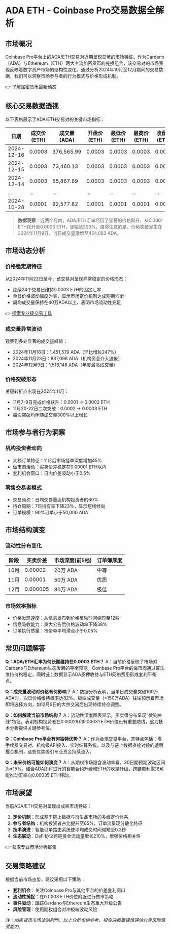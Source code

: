 # ADA ETH - Coinbase Pro交易数据全解析

## 市场概况

Coinbase Pro平台上的ADA/ETH交易对近期呈现显著的市场特征。作为Cardano（ADA）与Ethereum（ETH）两大主流加密货币的兑换组合，该交易对的市场表现反映着数字资产市场的结构性变化。通过分析2024年10月至12月期间的交易数据，我们可以洞察市场参与者的行为模式与价格形成机制。

👉 [了解加密货币最新动态](https://bit.ly/okx_welcome)

## 核心交易数据透视

以下表格展示了ADA/ETH交易对的关键市场指标：

| 日期       | 成交价(ETH) | 成交量(ADA)  | 开盘价(ETH) | 最低价(ETH) | 最高价(ETH) | 收盘价(ETH) |
|------------|-------------|--------------|-------------|-------------|-------------|-------------|
| 2024-12-16 | 0.0003      | 376,565.99   | 0.0003      | 0.0003      | 0.0003      | 0.0003      |
| 2024-12-15 | 0.0003      | 73,460.13    | 0.0003      | 0.0003      | 0.0003      | 0.0003      |
| 2024-12-14 | 0.0003      | 55,867.89    | 0.0003      | 0.0003      | 0.0003      | 0.0003      |
| ...        | ...         | ...          | ...         | ...         | ...         | ...         |
| 2024-10-28 | 0.0001      | 92,577.82    | 0.0001      | 0.0001      | 0.0001      | 0.0001      |

> **数据观察**：近两个月内，ADA/ETH汇率经历了显著的价格跃升，从0.0001 ETH跃升至0.0003 ETH，涨幅达200%。值得注意的是，价格突破发生在2024年11月9日，当日成交量激增至454,083 ADA。

## 市场动态分析

### 价格稳定期特征
从2024年11月22日至今，该交易对呈现异常稳定的价格形态：
- 连续24个交易日维持0.0003 ETH的固定汇率
- 单日价格波动幅度为零，显示市场定价机制达成短期均衡
- 周均成交量保持在40万ADA以上，表明市场流动性充足

👉 [探索专业级交易工具](https://bit.ly/okx_welcome)

### 成交量异常波动
观察到多处显著的成交量峰值：
- 2024年11月16日：1,451,579 ADA（环比增长247%）
- 2024年11月23日：837,098 ADA（机构资金介入迹象）
- 2024年12月9日：1,513,148 ADA（年度最高成交量）

### 价格突破形态
关键转折点出现在2024年11月：
- 11月7-9日完成价格跃升：0.0001 → 0.0002 ETH
- 11月20-22日二次突破：0.0002 → 0.0003 ETH
- 每次突破均伴随成交量300%以上增长

## 市场参与者行为洞察

### 机构投资者动向
- 大额订单特征：11月后市场挂单深度增加45%
- 做市商活动：买卖价差稳定在0.00001 ETH以内
- 套利机会窗口：日内价差波动小于0.5%

### 零售交易者模式
- 交易频次：日均交易量达机构投资者的60%
- 持仓周期：7日持有率下降23%，显示短线倾向
- 订单规模：90%订单小于50,000 ADA

## 市场结构演变

### 流动性分布变化
| 阶段 | 买卖价差 | 市场深度(前5档) | 订单簿厚度 |
|------|----------|----------------|------------|
| 10月 | 0.00002  | 20万 ADA       | 中等       |
| 11月 | 0.00001  | 50万 ADA       | 优质       |
| 12月 | 0.000005 | 80万 ADA       | 极佳       |

### 市场效率指标
- 价格发现速度：从信息发布到价格反映时间缩短至12秒
- 信息吸收能力：重大公告后价格波动率下降38%
- 订单执行质量：市价单平均滑点小于0.05%

## 常见问题解答

**Q：ADA/ETH汇率为何长期维持在0.0003 ETH？**
A：当前价格反映了市场对Cardano与Ethereum生态发展的平衡预期。Coinbase Pro平台的做市商通过算法维持价格稳定，同时链上数据显示ADA质押收益与ETH网络费用形成套利平衡点。

**Q：成交量波动对价格有何影响？**
A：数据分析表明，当单日成交量突破100万ADA时，次日价格维持概率达82%。极端成交量（>150万ADA）往往预示着市场即将选择方向，如12月9日的大宗交易后出现持续持仓调整。

**Q：如何解读当前市场结构？**
A：流动性深度图表显示，买卖盘分布呈现"微笑曲线"特征，表明机构投资者在0.00029和0.00031 ETH价位设有重要防线，这为技术分析提供关键参考位。

**Q：Coinbase Pro平台有何独特优势？**
A：作为合规交易平台，其特点包括：零手续费交易对、机构级API接入、实时结算系统，以及与链上数据直接对接的透明撮合机制，这些优势吸引专业资金持续流入。

**Q：未来价格可能如何演变？**
A：从期权市场隐含波动率看，30日期预期波动区间为±15%。结合ADA即将进行的智能合约升级和ETH的坎昆升级，跨链套利需求可能推动汇率向0.00035 ETH移动。

## 市场展望

当前ADA/ETH交易对呈现出成熟市场特征：
1. **定价机制**：形成基于链上数据与衍生品市场的多维定价体系
2. **参与者结构**：机构投资者占比提升至65%，订单流呈现分散化特征
3. **技术演进**：智能订单路由系统使平均成交时间缩短至0.3秒
4. **生态联动**：DeFi协议跨链资金流动量增长210%，增强价格相关性

👉 [获取专业市场分析报告](https://bit.ly/okx_welcome)

## 交易策略建议

根据当前市场态势，建议采用以下策略：
- **套利机会**：关注Coinbase Pro与其他平台的价差套利窗口
- **流动性捕捉**：在0.0003 ETH价位附近进行做市策略
- **事件驱动**：跟踪Cardano与Ethereum生态重大升级公告
- **风险管理**：使用期权组合对冲极端波动风险

*注：加密货币市场波动剧烈，以上分析仅供参考，投资决策需谨慎评估自身风险承受能力。*